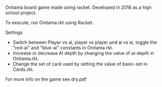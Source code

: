 Onitama board game made using racket. Developed in 2018 as a high school project.

To execute, run Onitama.rkt using Racket.

Settings
- Switch between Player vs ai, player vs player and ai vs ai, toggle the "red-ai" and "blue-ai" constants in Onitama.rkt.
- Increase or decrease AI depth by changing the value of ai-depth in Onitama.rkt.
- Change the set of card used by setting the value of basic-set in Cards.rkt.

For more info on the game see dry.pdf
